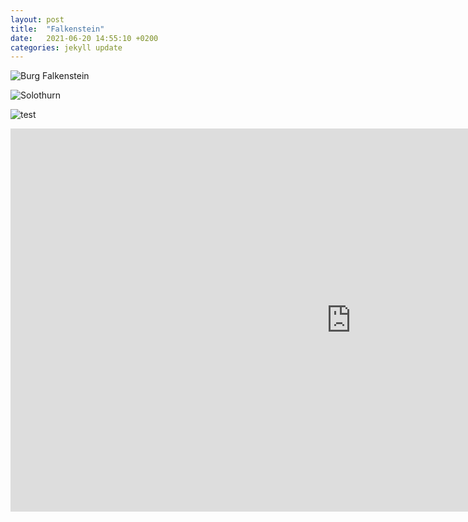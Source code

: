 ```yaml
---
layout: post
title:  "Falkenstein"
date:   2021-06-20 14:55:10 +0200
categories: jekyll update
---
```


![Burg Falkenstein](https://www.srf.ch/static/cms/images/640w/5595c8.jpg)

![Solothurn](https://lh3.googleusercontent.com/proxy/OKqYxrItTY0fmFIWYvg3ABnzqKHIh_jW0xSqOC4mUH7aOwCpkTwVxPLfFY00K-sQWWYiye7B0TDcktd8NZa-40AJisMh9Q)

![test](https://youtu.be/aS1no1myeTM)

<iframe width="1090" height="613" src="https://www.youtube.com/embed/LXb3EKWsInQ" title="YouTube video player" frameborder="0" allow="accelerometer; autoplay; clipboard-write; encrypted-media; gyroscope; picture-in-picture" allowfullscreen>
</iframe>